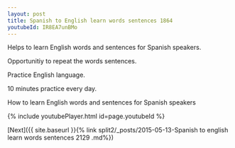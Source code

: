 ```yaml
---
layout: post
title: Spanish to English learn words sentences 1864 
youtubeId: IR8EA7unBMo
---
```

 
 
Helps to learn English words and sentences for Spanish speakers.

Opportunitiy to repeat the words sentences. 

Practice English language. 
 
10 minutes practice every day. 
 
How to learn English words and sentences for Spanish speakers 
 
{% include youtubePlayer.html id=page.youtubeId %}
 
 
[Next]({{ site.baseurl }}{% link  split2/_posts/2015-05-13-Spanish to english learn words sentences 2129 .md%})
 
